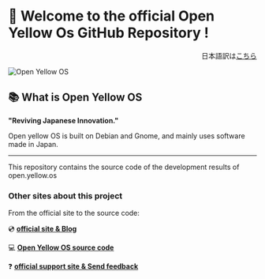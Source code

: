 # 👋 Welcome to the official Open Yellow Os GitHub Repository !

<div style="text-align: right;">日本語訳は<a href="https://github.com/openyellowos/.github/tree/main/profile/README.md">こちら</a></div>

![Open Yellow OS](https://user-images.githubusercontent.com/73892113/158064465-76db4c73-3c7c-4dc9-8673-cb1f1d0cd8a1.png)

## 📚 What is Open Yellow OS

<strong> "Reviving Japanese Innovation."</strong>

Open yellow OS is built on Debian and Gnome, and mainly uses software made in Japan.

---

This repository contains the source code of the development results of open.yellow.os

###  Other sites about this project

From the official site to the source code:

💿 <strong><a href="https://pc-freedom.net/category/open-yellow-os/">official site & Blog</a></strong>

💻 <strong><a href="https://github.com/openyellowo">Open Yellow OS source code</a></strong>

❓ <strong><a href="https://pc-freedom.net/category/open-yellow-os/">official support site & Send feedback</a></strong>
